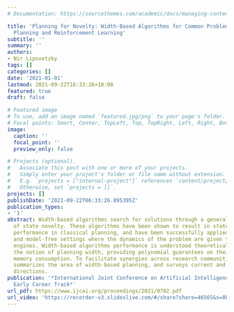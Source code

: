 ```yaml
---
# Documentation: https://sourcethemes.com/academic/docs/managing-content/

title: 'Planning for Novelty: Width-Based Algorithms for Common Problems in Control,
  Planning and Reinforcement Learning'
subtitle: ''
summary: ''
authors:
- Nir Lipovetzky
tags: []
categories: []
date: '2021-01-01'
lastmod: 2021-09-22T16:33:26+10:00
featured: true
draft: false

# Featured image
# To use, add an image named `featured.jpg/png` to your page's folder.
# Focal points: Smart, Center, TopLeft, Top, TopRight, Left, Right, BottomLeft, Bottom, BottomRight.
image:
  caption: ''
  focal_point: ''
  preview_only: false

# Projects (optional).
#   Associate this post with one or more of your projects.
#   Simply enter your project's folder or file name without extension.
#   E.g. `projects = ["internal-project"]` references `content/project/deep-learning/index.md`.
#   Otherwise, set `projects = []`.
projects: []
publishDate: '2021-09-22T06:33:26.895395Z'
publication_types:
- '1'
abstract: Width-based algorithms search for solutions through a general definition
  of state novelty. These algorithms have been shown to result in state-of-the-art
  performance in classical planning, and have been successfully applied to model-based
  and model-free settings where the dynamics of the problem are given through simulation
  engines. Width-based algorithms performance is understood theoretically through
  the notion of planning width, providing polynomial guarantees on their runtime and
  memory consumption. To facilitate synergies across research communities, this paper
  summarizes the area of width-based planning, and surveys current and future research
  directions.
publication: '*International Joint Conference on Artificial Intelligence (IJCAI),
  Early Career Track*'
url_pdf: https://www.ijcai.org/proceedings/2021/0702.pdf
url_video: 'https://recorder-v3.slideslive.com/#/share?share=46565&s=8b78bd0a-2b0c-480b-aae2-ee2700d6fc05'
---
```

